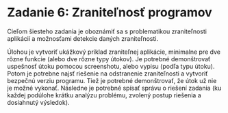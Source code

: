 # Zadanie 6: Zraniteľnosť programov

Cieľom šiesteho zadania je oboznámiť sa s problematikou zraniteľnosti aplikácií a možnosťami detekcie daných zraniteľnosti.

Úlohou je vytvoriť ukážkový príklad zraniteľnej aplikácie, minimalne pre dve rôzne funkcie (alebo dve rôzne typy útokov). Je potrebné demonštrovať uspešnosť útoku pomocou screenshotu, alebo vypisu (podľa typu útoku). Potom je potrebne najsť riešenie na odstranenie zraniteľnosti a vytvoriť bezpečnú verziu programu. Tiež je potrebné demonštrovať, že útok už nie je možné vykonať. Následne je potrebné spísať správu o riešení zadania (ku každej podúlohe krátku analýzu problému, zvolený postup riešenia a dosiahnutý výsledok).
